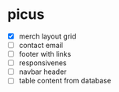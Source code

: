 # picus

- [x] merch layout grid
- [ ] contact email
- [ ] footer with links
- [ ] responsivenes
- [ ] navbar header
- [ ] table content from database
